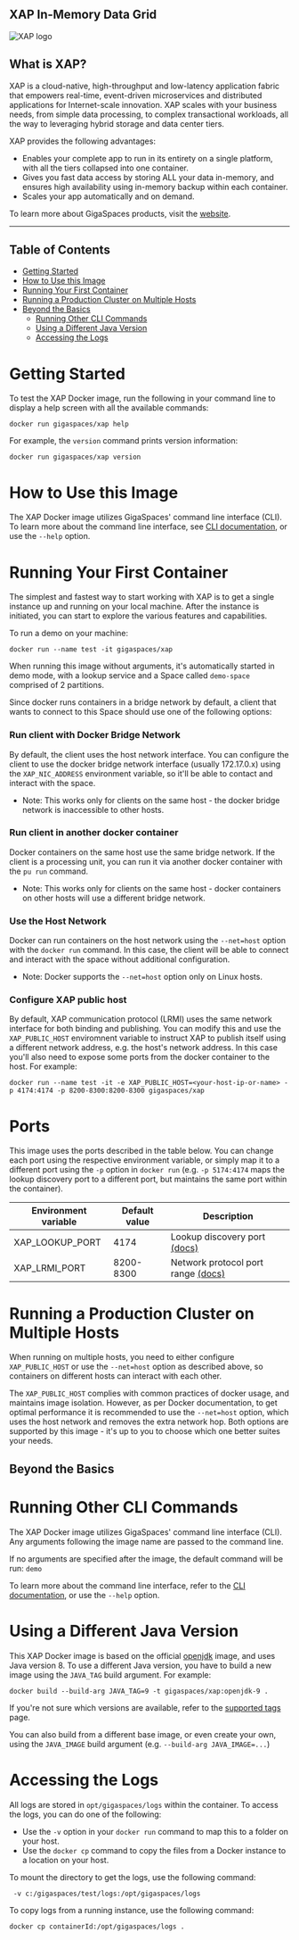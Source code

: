 ##  XAP In-Memory Data Grid

![XAP logo](https://docs.gigaspaces.com/images/logo-xap-color-small.png)

## What is XAP?

XAP is a cloud-native, high-throughput and low-latency application fabric that empowers real-time, event-driven microservices and distributed applications for Internet-scale innovation. XAP scales with your business needs, from simple data processing, to complex transactional workloads, all the way to leveraging hybrid storage and data center tiers.


XAP provides the following advantages:

- Enables your complete app to run in its entirety on a single platform, with all the tiers collapsed into one container.
- Gives you fast data access by storing ALL your data in-memory, and ensures high availability using in-memory backup within each container.
- Scales your app automatically and on demand.

To learn more about GigaSpaces products, visit the [website](https://www.gigaspaces.com).

***

## Table of Contents

- [Getting Started](#getting-started)
- [How to Use this Image](#how-to-use-this-image)
- [Running Your First Container](#running-your-first-container)
- [Running a Production Cluster on Multiple Hosts](#running-a-production-cluster-on-multiple-hosts)
- [Beyond the Basics](#beyond-the-basics)
    - [Running Other CLI Commands](#running-other-cli-commands)
    - [Using a Different Java Version](#using-a-different-java-version)
    - [Accessing the Logs](#accessing-the-logs)

# Getting Started

To test the XAP Docker image, run the following in your command line to display a help screen with all the available commands: 

```
docker run gigaspaces/xap help
```


 For example, the `version` command prints version information:

```
docker run gigaspaces/xap version
```

# How to Use this Image

The XAP Docker image utilizes GigaSpaces' command line interface (CLI). To learn more about the command line interface, see [CLI documentation](https://docs.gigaspaces.com/xap/12.3/admin/tools-cli.html "CLI documentation"), or use the `--help` option.



# Running Your First Container

The simplest and fastest way to start working with XAP is to get a single instance up and running on your local machine.  After the instance is initiated, you can start to explore the various features and capabilities.

To run a demo on your machine:
```
docker run --name test -it gigaspaces/xap
```

When running this image without arguments, it's automatically started in demo mode, with a lookup service and a Space called `demo-space` comprised of 2 partitions. 

Since docker runs containers in a bridge network by default, a client that wants to connect to this Space should use one of the following options:

### Run client with Docker Bridge Network

By default, the client uses the host network interface. You can configure the client to use the docker bridge network interface (usually 172.17.0.x) using the `XAP_NIC_ADDRESS` environment variable, so it'll be able to contact and interact with the space.

* Note: This works only for clients on the same host - the docker bridge network is inaccessible to other hosts.

### Run client in another docker container

Docker containers on the same host use the same bridge network. If the client is a processing unit, you can run it via another docker container with the `pu run` command.

* Note: This works only for clients on the same host - docker containers on other hosts will use a different bridge network.

### Use the Host Network

Docker can run containers on the host network using the `--net=host` option with the `docker run` command. In this case, the client will be able to connect and interact with the space without additional configuration.

* Note: Docker supports the `--net=host` option only on Linux hosts.

### Configure XAP public host

By default, XAP communication protocol (LRMI) uses the same network interface for both binding and publishing. You can modify this and use the `XAP_PUBLIC_HOST` enviromnent variable to instruct XAP to publish itself using a different network address, e.g. the host's network address. In this case you'll also need to expose some ports from the docker container to the host. For example:

```
docker run --name test -it -e XAP_PUBLIC_HOST=<your-host-ip-or-name> -p 4174:4174 -p 8200-8300:8200-8300 gigaspaces/xap
```

# Ports

This image uses the ports described in the table below. You can change each port using the respective environment variable, or simply map it to a different port using the `-p` option in `docker run` (e.g. `-p 5174:4174` maps the lookup discovery port to a different port, but maintains the same port within the container).

| Environment variable | Default value | Description |
| ---------------------|---------------|-------------|
| XAP_LOOKUP_PORT      | 4174          | Lookup discovery port [(docs)](https://docs.gigaspaces.com/xap/12.3/admin/network-lookup-service-configuration.html) |
| XAP_LRMI_PORT        | 8200-8300     | Network protocol port range [(docs)](https://docs.gigaspaces.com/xap/12.3/admin/tuning-communication-protocol.html) |

# Running a Production Cluster on Multiple Hosts

When running on multiple hosts, you need to either configure `XAP_PUBLIC_HOST` or use the `--net=host` option as described above, so containers on different hosts can interact with each other. 

The `XAP_PUBLIC_HOST` complies with common practices of docker usage, and maintains image isolation. However, as per Docker documentation, to get optimal performance it is recommended to use the `--net=host` option, which uses the host network and removes the extra network hop. Both options are supported by this image - it's up to you to choose which one better suites your needs.

## Beyond the Basics

# Running Other CLI Commands

The XAP Docker image utilizes GigaSpaces' command line interface (CLI). Any arguments following the image name are passed to the command line. 

If no arguments are specified after the image, the default command will be run: `demo`

To learn more about the command line interface, refer to the [CLI documentation](https://docs.gigaspaces.com/xap/12.3/admin/tools-cli.html "CLI documentation"), or use the `--help` option.


# Using a Different Java Version

This XAP Docker image is based on the official [openjdk](https://hub.docker.com/_/openjdk/) image, and uses Java version 8. To use a different Java version, you have to build a new image using the `JAVA_TAG` build argument. For example:
```
docker build --build-arg JAVA_TAG=9 -t gigaspaces/xap:openjdk-9 .
```
If you're not sure which versions are available, refer to the [supported tags](https://hub.docker.com/r/library/openjdk/tags/) page.

You can also build from a different base image, or even create your own, using the `JAVA_IMAGE` build argument (e.g. `--build-arg JAVA_IMAGE=...`)

#  Accessing the Logs

All logs are stored in `opt/gigaspaces/logs` within the container. To access the logs, you can do one of the following:

- Use the `-v` option in your `docker run` command to map this to a folder on your host.
- Use the `docker cp` command to copy the files from a Docker instance to a location on your host.

To mount the directory to get the logs, use the following command:
```
 -v c:/gigaspaces/test/logs:/opt/gigaspaces/logs
```
To copy logs from a running instance, use the following command:
```
docker cp containerId:/opt/gigaspaces/logs .
```

